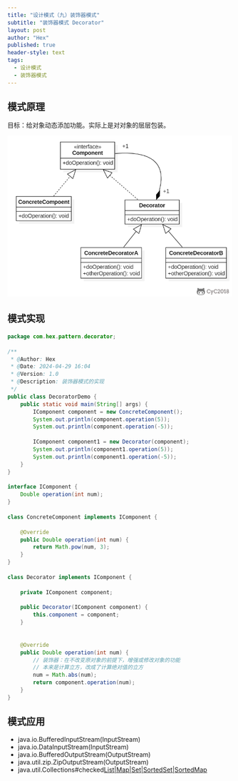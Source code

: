 ```yaml
---
title: "设计模式（九）装饰器模式"
subtitle: "装饰器模式 Decorator"
layout: post
author: "Hex"
published: true
header-style: text
tags:
  - 设计模式
  - 装饰器模式
---
```


## 模式原理

目标：给对象动态添加功能。实际上是对对象的层层包装。

![](../img/in-post/装饰器模式.png)

## 模式实现

```java
package com.hex.pattern.decorator;

/**
 * @Author: Hex
 * @Date: 2024-04-29 16:04
 * @Version: 1.0
 * @Description: 装饰器模式的实现
 */
public class DecoratorDemo {
    public static void main(String[] args) {
        IComponent component = new ConcreteComponent();
        System.out.println(component.operation(5));
        System.out.println(component.operation(-5));

        IComponent component1 = new Decorator(component);
        System.out.println(component1.operation(5));
        System.out.println(component1.operation(-5));
    }
}

interface IComponent {
    Double operation(int num);
}

class ConcreteComponent implements IComponent {

    @Override
    public Double operation(int num) {
        return Math.pow(num, 3);
    }
}

class Decorator implements IComponent {

    private IComponent component;

    public Decorator(IComponent component) {
        this.component = component;
    }


    @Override
    public Double operation(int num) {
        // 装饰器：在不改变原对象的前提下，增强或修改对象的功能
        // 本来是计算立方，改成了计算绝对值的立方
        num = Math.abs(num);
        return component.operation(num);
    }
}
```

## 模式应用

- java.io.BufferedInputStream(InputStream)
- java.io.DataInputStream(InputStream)
- java.io.BufferedOutputStream(OutputStream)
- java.util.zip.ZipOutputStream(OutputStream)
- java.util.Collections#checked[List|Map|Set|SortedSet|SortedMap]()
